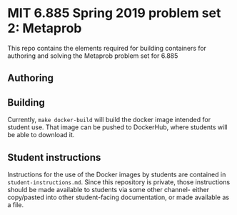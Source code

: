 # MIT 6.885 Spring 2019 problem set 2: Metaprob

This repo contains the elements required for building containers for
authoring and solving the Metaprob problem set for 6.885

## Authoring



## Building

Currently, `make docker-build` will build the docker image intended for student use. That image can be pushed to DockerHub, where students will be able to download it.

## Student instructions

Instructions for the use of the Docker images by students are contained in `student-instructions.md`. Since this repository is private, those instructions should be made available to students via some other channel- either copy/pasted into other student-facing documentation, or made available as a file.
